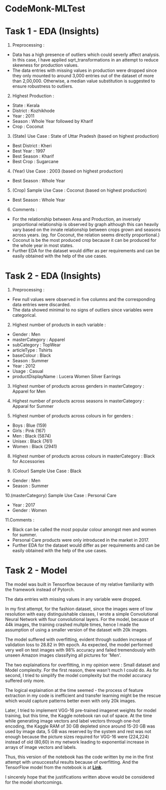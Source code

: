 # CodeMonk-MLTest

# Task 1 - EDA (Insights)

1. Preprocessing :
- Data has a high presence of outliers which could severly affect analysis. In this case, I have applied sqrt_transformations in an attempt to reduce skewness for production values.
- The data entries with missing values in production were dropped since they only mounted to around 3,000 entries out of the dataset of more than 2,00,000. Otherwise, a median value substitution is suggested to ensure robustness to outliers.

2. Highest Production :
- State : Kerala
- District : Kozhikhode
- Year : 2011
- Season : Whole Year followed by Kharif
- Crop : Coconut 
   
3. (State) Use Case : State of Uttar Pradesh
   (based on highest production)
- Best District : Kheri
- Best Year : 1997
- Best Season : Kharif
- Best Crop : Sugarcane
   
4. (Year) Use Case : 2003 
   (based on highest production)
- Best Season : Whole Year
   
5. (Crop) Sample Use Case : Coconut 
   (based on highest production)
- Best Season : Whole Year 
   
6. Comments :
- For the relationship between Area and Production, an inversely proportional relationship is observed by graph although this can heavily vary based on the innate relationship between crops grown and seasons across years. (eg. for Coconut, the relation seems directly proportional.)
- Coconut is be the most produced crop because it can be produced for the whole year in most states.
- Further EDA for the dataset would differ as per requirements and can be easily obtained with the help of the use cases.


# Task 2 - EDA (Insights)
1. Preprocessing : 
- Few null values were observed in five columns and the corresponding data entries were discarded.
- The data showed minimal to no signs of outliers since variables were categorical.
 
2. Highest number of products in each variable :
- Gender : Men
- masterCategory : Apparel
- subCategory : TopWear
- articleType : Tshirts
- baseColour : Black
- Season : Summer
- Year : 2012
- Usage : Casual
- productDisplayName : Lucera Women Silver Earrings

3. Highest number of products across genders in masterCategory : Apparel for Men

4. Highest number of products across seasons in masterCategory : Apparal for Summer

5. Highest number of products across colours in for genders :
- Boys : Blue (159)
- Girls : Pink (167)
- Men : Black (5874)
- Unisex : Black (761)
- Women : Black (2941)

8. Highest number of products across colours in masterCategory : Black for Accessories

9. (Colour) Sample Use Case : Black
- Gender : Men
- Season : Summer

10.(masterCategory) Sample Use Case : Personal Care
- Year : 2017
- Gender : Women

11.Comments : 
- Black can be called the most popular colour amongst men and women for summer.
- Personal Care products were only introduced in the market in 2017.
- Further EDA for the dataset would differ as per requirements and can be easily obtained with the help of the use cases.

# Task 2 - Model

The model was built in Tensorflow because of my relative familiarity with the framework instead of Pytorch.

The data entries with missing values in any variable were dropped.

In my first attempt, for the fashion dataset, since the images were of low resolution with easy distinguishable classes, I wrote a simple Convolutional Neural Network with four convolutional layers. For the model, because of 44k images, the training crashed multple times, hence I made the assumption of using a smaller version of the dataset with 20k images. 

The model suffered with overfitting, evident through sudden increase of validation loss to 28.82 in 9th epoch. As expected, the model performed very well on test images with 98% accuracy and failed tremendously with unseen Amazon images classifying all pictures for 'Men'.

The two explainations for overfitting, in my opinion were : Small dataset and Model complexity.
For the first reason, there wasn't much I could do. As for second, I tried to simplify the model complexity but the model accuracy suffered only more.

The logical explaination at the time seemed - the process of feature extraction in my code is inefficient and transfer learning might be the rescue which would capture patterns better even with only 20k images. 

Later, I tried to implement VGG-16 pre-trained imagenet weights for model training, but this time, the Kaggle notebook ran out of space. At the time while generating image vectors and label vectors through one-hot encoding, the Kaggle RAM of 30 GB depleted since around 15-20 GB was used by image data, 5 GB was reserved by the system and rest was not enough because the picture sizes required for VGG-16 were (224,224) instead of old (80,60) in my network leading to exponential increase in arrays of image vectors and labels.

Thus, this version of the notebook has the code written by me in the first attempt with unsuccessful results because of overfitting. And the TensorFlow model from the notebook is at [**Link**](https://drive.google.com/drive/folders/1jotk0lf_IE9XOYzMa75g0FqBTutLw2FO?usp=sharing).

I sincerely hope that the justifications written above would be considered for the model shortcomings.




